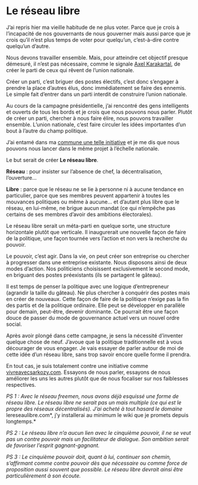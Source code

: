 # Le réseau libre

J’ai repris hier ma vieille habitude de ne plus voter. Parce que je crois à l’incapacité de nos gouvernants de nous gouverner mais aussi parce que je crois qu’il n’est plus temps de voter pour quelqu’un, c’est-à-dire contre quelqu’un d’autre.<span id="more-446"></span>

Nous devons travailler ensemble. Mais, pour atteindre cet objectif presque démesuré, il n’est pas nécessaire, comme le signale [Axel Karakartal](http://www.page2007.com/2007/05/04/notre-choix-pour-le-second-tour-de-la-presidentielle-2007-logique-de-partis-logique-de-reseaux/), de créer le parti de ceux qui rêvent de l’union nationale.

Créer un parti, c’est briguer des postes électifs, c’est donc s’engager à prendre la place d’autres élus, donc immédiatement se faire des ennemis. Le simple fait d’entrer dans un parti interdit de construire l’union nationale.

Au cours de la campagne présidentielle, j’ai rencontré des gens intelligents et ouverts de tous les bords et je crois que nous pouvons nous parler. Plutôt de créer un parti, chercher à nous faire élire, nous pouvons travailler ensemble. L’union nationale, c’est faire circuler les idées importantes d’un bout à l’autre du champ politique.

J’ai entamé dans ma [commune une telle initiative](http://www.balaruc.fr) et je me dis que nous pouvons nous lancer dans le même projet à l’échelle nationale.

Le but serait de créer **Le réseau libre**.

**Réseau** : pour insister sur l’absence de chef, la décentralisation, l’ouverture…

**Libre** : parce que le réseau ne se lie à personne ni à aucune tendance en particulier, parce que ses membres peuvent appartenir à toutes les mouvances politiques ou même à aucune… et d’autant plus libre que le réseau, en lui-même, ne brigue aucun mandat (ce qui n’empêche pas certains de ses membres d’avoir des ambitions électorales).

Le réseau libre serait un méta-parti en quelque sorte, une structure horizontale plutôt que verticale. Il inaugurerait une nouvelle façon de faire de la politique, une façon tournée vers l’action et non vers la recherche du pouvoir.

Le pouvoir, c’est agir. Dans la vie, on peut créer son entreprise ou chercher à progresser dans une entreprise existante. Nous disposons ainsi de deux modes d’action. Nos politiciens choisissent exclusivement le second mode, en briguant des postes préexistants (ils se partagent le gâteau).

Il est temps de penser la politique avec une logique d’entrepreneur (agrandir la taille du gâteau). Ne plus chercher à conquérir des postes mais en créer de nouveaux. Cette façon de faire de la politique n’exige pas la fin des partis et de la politique ordinaire. Elle peut se développer en parallèle pour demain, peut-être, devenir dominante. Ce pourrait être une façon douce de passer du mode de gouvernance actuel vers un nouvel ordre social.

Après avoir plongé dans cette campagne, je sens la nécessité d’inventer quelque chose de neuf. J’avoue que la politique traditionnelle est à vous décourager de vous engager. Je vais essayer de parler autour de moi de cette idée d’un réseau libre, sans trop savoir encore quelle forme il prendra.

En tout cas, je suis totalement contre une initiative comme [vivreavecsarkozy.com](http://www.vivreavecsarkozy.com). Essayons de nous parler, essayons de nous améliorer les uns les autres plutôt que de nous focaliser sur nos faiblesses respectives.

*PS 1 : Avec le réseau freemen, nous avons déjà esquissé une forme de réseau libre. Le réseau libre ne serait pas un mais multiple (ce qui est le propre des réseaux décentralisés). J’ai acheté à tout hasard le domaine* lereseaulibre.com*, j’y installerai au minimum le wiki que je promets depuis longtemps.*

*PS 2 : Le réseau libre n’a aucun lien avec le cinquième pouvoir, il ne se veut pas un contre pouvoir mais un facilitateur de dialogue. Son ambition serait de favoriser l’esprit gagnant-gagnant.*

*PS 3 : Le cinquième pouvoir doit, quant à lui, continuer son chemin, s’affirmant comme contre pouvoir dès que nécessaire ou comme force de proposition aussi souvent que possible. Le réseau libre devrait ainsi être particulièrement à son écoute.*